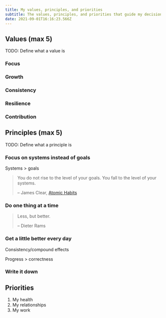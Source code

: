 ```yaml
---
title: My values, principles, and priorities
subtitle: The values, principles, and priorities that guide my decisions
date: 2021-09-01T16:16:23.566Z
---
```

## Values (max 5)

TODO: Define what a value is

### Focus

### Growth

### Consistency

### Resilience

### Contribution

## Principles (max 5)

TODO: Define what a principle is

### Focus on systems instead of goals

Systems > goals

> You do not rise to the level of your goals. You fall to the level of your systems.
>
> – James Clear, [Atomic Habits](https://jamesclear.com/atomic-habits)

### Do one thing at a time

> Less, but better.
>
> – Dieter Rams

### Get a little better every day

Consistency/compound effects

Progress > correctness

### Write it down

## Priorities

1. My health
1. My relationships
1. My work